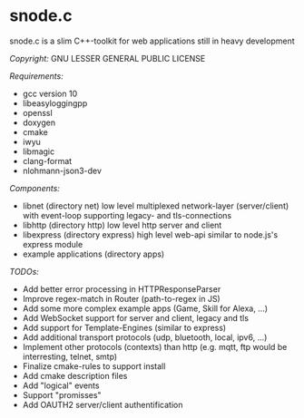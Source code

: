 # snode.c
snode.c is a slim C++-toolkit for web applications still in heavy development

_Copyright:_ GNU LESSER GENERAL PUBLIC LICENSE

_Requirements:_
* gcc version 10
* libeasyloggingpp
* openssl
* doxygen
* cmake
* iwyu
* libmagic
* clang-format
* nlohmann-json3-dev

_Components:_
* libnet (directory net) low level multiplexed network-layer (server/client) with event-loop supporting legacy- and tls-connections
* libhttp (directory http) low level http server and client
* libexpress (directory express) high level web-api similar to node.js's express module
* example applications (directory apps)

_TODOs:_
* Add better error processing in HTTPResponseParser
* Improve regex-match in Router (path-to-regex in JS)
* Add some more complex example apps (Game, Skill for Alexa, ...)
* Add WebSocket support for server and client, legacy and tls
* Add support for Template-Engines (similar to express)
* Add additional transport protocols (udp, bluetooth, local, ipv6, ...)
* Implement other protocols (contexts) than http (e.g. mqtt, ftp would be interresting, telnet, smtp)
* Finalize cmake-rules to support install
* Add cmake description files
* Add "logical" events
* Support "promisses"
* Add OAUTH2 server/client authentification
